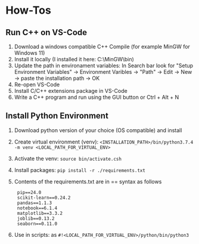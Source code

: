 # How-Tos

## Run C++ on VS-Code
1. Download a windows compatible C++ Compile (for example MinGW for Windows 11)
2. Install it locally (I installed it here: C:\MinGW\bin)
3. Update the path in environament variables: In Search bar look for "Setup Environment Variables" -> Environment Varibles -> "Path" -> Edit -> New -> paste the installation path -> OK
4. Re-open VS-Code
5. Install C/C++ extensions package in VS-Code
6. Write a C++ program and run using the GUI button or Ctrl + Alt + N

## Install Python Environment
1. Download python version of your choice (OS compatible) and install
2. Create virtual environment (venv): ```<INSTALLATION_PATH>/bin/python3.7.4  -m venv <LOCAL_PATH_FOR_VIRTUAL_ENV>```
3. Activate the venv: ```source bin/activate.csh```
4. Install packages: ```pip install -r ./requirements.txt```
5. Contents of the requirements.txt are in <PACKAGE>==<VERSION> syntax as follows

        pip==24.0
        scikit-learn==0.24.2
        pandas==1.1.3
        notebook==6.1.4
        matplotlib==3.3.2
        joblib==0.13.2
        seaborn==0.11.0
6. Use in scripts: as ```#!<LOCAL_PATH_FOR_VIRTUAL_ENV>/python/bin/python3```
   

